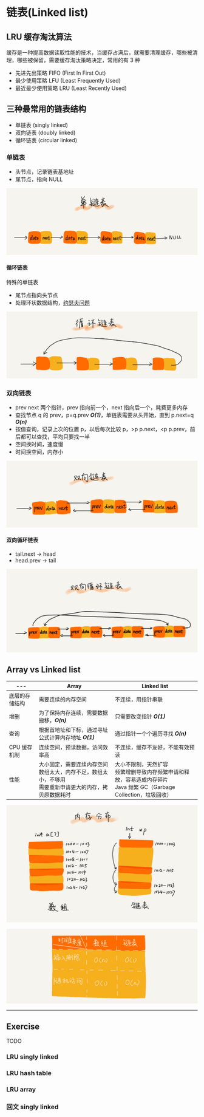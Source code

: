 # 链表(Linked list)

## LRU 缓存淘汰算法

缓存是一种提高数据读取性能的技术，当缓存占满后，就需要清理缓存，哪些被清理，哪些被保留，需要缓存淘汰策略决定，常用的有 3 种

- 先进先出策略 FIFO (First In First Out)
- 最少使用策略 LFU (Least Frequently Used)
- 最近最少使用策略 LRU (Least Recently Used)

## 三种最常用的链表结构

- 单链表 (singly linked)
- 双向链表 (doubly linked)
- 循环链表 (circular linked)

### 单链表

- 头节点，记录链表基地址
- 尾节点，指向 NULL

![singly-linked](./img/b93e7ade9bb927baad1348d9a806ddeb.jpg)

#### 循环链表

特殊的单链表

- 尾节点指向头节点
- 处理环状数据结构，[约瑟夫问题](https://zh.wikipedia.org/wiki/%E7%BA%A6%E7%91%9F%E5%A4%AB%E6%96%AF%E9%97%AE%E9%A2%98)

![circular-linked](./img/86cb7dc331ea958b0a108b911f38d155.jpg)

### 双向链表

- prev next 两个指针，prev 指向前一个，next 指向后一个，耗费更多内存
- 查找节点 q 的 prev，p=q.prev **_O(1)_**，单链表需要从头开始，直到 p.next=q **_O(n)_**
- 按值查询，记录上次的位置 p，以后每次比较 p，>p p.next，<p p.prev，前后都可以查找，平均只要找一半
- 空间换时间，速度慢
- 时间换空间，内存小

![doubly-linked-list](./img/cbc8ab20276e2f9312030c313a9ef70b.jpg)

#### 双向循环链表

- tail.next -> head
- head.prev -> tail

![doubly-circular-linked](./img/d1665043b283ecdf79b157cfc9e5ed91.jpg)

## Array vs Linked list

| ---            | Array                                                                                                            | Linked list                                                                                                                  |
| -------------- | ---------------------------------------------------------------------------------------------------------------- | ---------------------------------------------------------------------------------------------------------------------------- |
| 底层的存储结构 | 需要连续的内存空间                                                                                               | 不连续，用指针串联                                                                                                           |
| 增删           | 为了保持内存连续，需要数据搬移，**_O(n)_**                                                                       | 只需要改变指针 **_O(1)_**                                                                                                    |
| 查询           | 根据首地址和下标，通过寻址公式计算内存地址 **_O(1)_**                                                            | 通过指针一个个遍历寻找 **_O(n)_**                                                                                            |
| CPU 缓存机制   | 连续空间，预读数据，访问效率高                                                                                   | 不连续，缓存不友好，不能有效预读                                                                                             |
| 性能           | 大小固定，需要连续内存空间 <br> 数组太大，内存不足，数组太小，不够用 <br> 需要重新申请更大的内存，拷贝原数据耗时 | 大小不限制，天然扩容 <br> 频繁增删导致内存频繁申请和释放，容易造成内存碎片 <br> Java 频繁 GC（Garbage Collection，垃圾回收） |

![array-linked-memory](./img/d5d5bee4be28326ba3c28373808a62cd.jpg)

![array-linked-curd](./img/4f63e92598ec2551069a0eef69db7168.jpg)

---

## Exercise

TODO

### LRU singly linked

### LRU hash table

### LRU array

### 回文 singly linked
